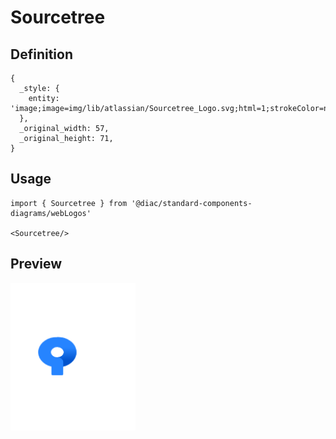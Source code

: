 # Sourcetree

## Definition

```
{
  _style: { 
    entity: 'image;image=img/lib/atlassian/Sourcetree_Logo.svg;html=1;strokeColor=none;',
  },
  _original_width: 57,
  _original_height: 71,
}
```

## Usage

```
import { Sourcetree } from '@diac/standard-components-diagrams/webLogos'

<Sourcetree/>
```

## Preview

<img src="./sourcetree.png" width="200"/>
